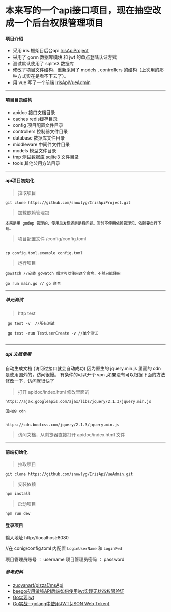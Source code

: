 # 本来写的一个api接口项目，现在抽空改成一个后台权限管理项目

#### 项目介绍
- 采用 iris 框架目后台api [IrisApiProject](https://github.com/snowlyg/IrisApiProject.gits)
- 采用了 gorm 数据库模块 和 jwt 的单点登陆认证方式
- 测试默认使用了 sqlite3 数据库
- 修改了项目文件结构，重新采用了 models , controllers 的结构（上次用的那种方式实在是看不下去了）。
- 用 vue 写了一个前端 [IrisApiVueAdmin](https://github.com/snowlyg/IrisApiVueAdmin)
---

#### 项目目录结构
- apidoc 接口文档目录
- caches redis缓存目录
- config 项目配置文件目录
- controllers 控制器文件目录
- database 数据库文件目录
- middleware 中间件文件目录
- models 模型文件目录
- tmp 测试数据库 sqlite3 文件目录
- tools 其他公用方法目录
---

#### api项目初始化

>拉取项目 
```
git clone https://github.com/snowlyg/IrisApiProject.git
```

>加载依赖管理包
```
本来是用 godep 管理的，使用后发现还是是有问题。暂时不使用依赖管理包，依赖要自行下载。
```

>项目配置文件 /config/config.toml

```

cp config.toml.example config.toml
```

>运行项目 

```
gowatch //安装 gowatch 后才可以使用这个命令，不然只能使用

go run main.go // go 命令
```


---
##### 单元测试 
>http test

```
 go test -v  //所有测试
 
 go test -run TestUserCreate -v //单个测试
 
```

---

##### api 文档使用
自动生成文档 (访问过接口就会自动成功)
因为原生的 jquery.min.js 里面的 cdn 是使用国外的，访问很慢。
有条件的可以开个 vpn ,如果没有可以根据下面的方法修改一下，访问就很快了
>打开 apidoc/index.html 修改里面的

```
https://ajax.googleapis.com/ajax/libs/jquery/2.1.3/jquery.min.js

国内的 cdn


https://cdn.bootcss.com/jquery/2.1.3/jquery.min.js
```

>访问文档，从浏览器直接打开 apidoc/index.html 文件

---


#### 前端初始化

>拉取项目
```
git clone https://github.com/snowlyg/IrisApiVueAdmin.git
```

>安装依赖
```
npm install
```

>启动项目
```
npm run dev
```

#### 登录项目
输入地址 http://localhost:8080

//在 conig/config.toml 内配置 `LoginUserName` 和 `LoginPwd`

项目管理员账号 ： username
项目管理员密码 ： password


##### 参考资料
- [zuoyanart/pizzaCmsApi](https://github.com/zuoyanart/pizzaCmsApi) 
- [beego应用做纯API后端如何使用jwt实现无状态权限验证](https://www.cnblogs.com/lrj567/p/6209872.html)
- [Go实现jwt](https://blog.csdn.net/zxy_666/article/details/80021331)
- [Go实战--golang中使用JWT(JSON Web Token)](https://blog.csdn.net/wangshubo1989/article/details/74529333)